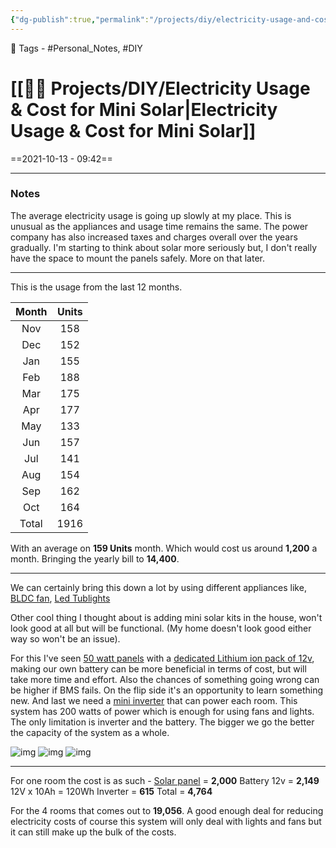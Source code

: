 ```yaml
---
{"dg-publish":true,"permalink":"/projects/diy/electricity-usage-and-cost-for-mini-solar/","dgPassFrontmatter":true,"noteIcon":"3","created":"2023-11-14T21:08:40.265+05:30","updated":"2023-12-12T20:04:53.438+05:30"}
---
```


🧶 Tags - #Personal_Notes, #DIY
# [[👷🏻 Projects/DIY/Electricity Usage & Cost for Mini Solar\|Electricity Usage & Cost for Mini Solar]]
==2021-10-13 - 09:42==

---

### Notes
The average electricity usage is going up slowly at my place. This is unusual as the appliances and usage time remains the same.
The power company has also increased taxes and charges overall over the years gradually.
I'm starting to think about solar more seriously but, I don't really have the space to mount the panels safely. More on that later.

---
This is the usage from the last 12 months.

| Month | Units |
|:-----:|:-----:|
|  Nov  |  158  |
|  Dec  |  152  |
|  Jan  |  155  |
|  Feb  |  188  |
|  Mar  |  175  |
|  Apr  |  177  |
|  May  |  133  |
|  Jun  |  157  |
|  Jul  |  141  |
|  Aug  |  154  |
|  Sep  |  162  |
|  Oct  |  164  |
| Total | 1916  |

With an average on **159 Units** month. Which would cost us around **1,200** a month. Bringing the yearly bill to **14,400**.

---
We can certainly bring this down a lot by using different appliances like, [BLDC fan](https://www.amazon.in/Gorilla-Energy-Saving-Ceiling-Control/dp/B071Y7K862/ref=sr_1_4?crid=3FK6VP61IT5PO&dchild=1&keywords=atomberg+ceiling+fan&qid=1634099372&sr=8-4), [Led Tublights](https://www.amazon.in/Wipro-Garnet-20-Watt-Batten-D532065_2/dp/B08BJN7QNT/ref=sr_1_1_sspa?dchild=1&keywords=led+tubelight+20+watt&qid=1634099492&smid=AT95IG9ONZD7S&sr=8-1-spons&psc=1&spLa=ZW5jcnlwdGVkUXVhbGlmaWVyPUEyM1pQUFhHSUlPNUtYJmVuY3J5cHRlZElkPUEwNzYyMTUzMjNTN0RVREFWQTJTSyZlbmNyeXB0ZWRBZElkPUEwMTM3NzM1MjVZVlQ3NkNBSUs1NSZ3aWRnZXROYW1lPXNwX2F0ZiZhY3Rpb249Y2xpY2tSZWRpcmVjdCZkb05vdExvZ0NsaWNrPXRydWU=)

Other cool thing I thought about is adding mini solar kits in the house, won't look good at all but will be functional. (My home doesn't look good either way so won't be an issue).

For this I've seen [50 watt panels](https://www.amazon.in/dp/B07ZDKP6D3/ref=sspa_dk_detail_0?psc=1&pd_rd_i=B07ZDKP6D3&pd_rd_w=0vtGS&pf_rd_p=604842fc-5726-4133-b398-12e16402cac7&pd_rd_wg=9WZiq&pf_rd_r=W30QXB3GDDZ41S6YAQEH&pd_rd_r=c632d1f8-f788-421d-a657-544bf9b779d2&spLa=ZW5jcnlwdGVkUXVhbGlmaWVyPUE3M1k4UFhWQlgwQkEmZW5jcnlwdGVkSWQ9QTAyOTIwMDgzSkE0MFZQMU9OWDVZJmVuY3J5cHRlZEFkSWQ9QTAyMzA1MDMyVDNVMVkzSFk5R0I0JndpZGdldE5hbWU9c3BfZGV0YWlsX3RoZW1hdGljJmFjdGlvbj1jbGlja1JlZGlyZWN0JmRvTm90TG9nQ2xpY2s9dHJ1ZQ==) with a [dedicated Lithium ion pack of 12v](https://www.amazon.in/s?k=12v+lithium+battery&crid=316YGF0X8TEKM&sprefix=12v+lithium+battery%2Caps%2C183&ref=nb_sb_noss_1), making our own battery can be more beneficial in terms of cost, but will take more time and effort. Also the chances of something going wrong can be higher if BMS fails. On the flip side it's an opportunity to learn something new. And last we need a [mini inverter](https://www.amazon.in/Kit4Curious-Converter-Mobile-Charging-Output/dp/B07XZ9C727/ref=sr_1_2?dchild=1&keywords=mini+solar+inverter&qid=1634099657&sr=8-2) that can power each room.
This system has 200 watts of power which is enough for using fans and lights. The only limitation is inverter and the battery. The bigger we go the better the capacity of the system as a whole.

![img](https://m.media-amazon.com/images/I/418f3VNBFiL._SX300_SY300_QL70_FMwebp_.jpg)
![img](https://m.media-amazon.com/images/I/513pars613S._SX300_SY300_QL70_FMwebp_.jpg)
![img](https://m.media-amazon.com/images/I/716k5M1nBUL._SX450_.jpg)

---
For one room the cost is as such -
[Solar panel](https://www.amazon.in/Bluebird-50-Watt-Polycrystalline-Certified/dp/B08L6N5ZDX/ref=sr_1_2_sspa?dchild=1&keywords=50+watt+panel&qid=1634100652&sr=8-2-spons&psc=1&spLa=ZW5jcnlwdGVkUXVhbGlmaWVyPUFNSUVHSUZPOTY5TVQmZW5jcnlwdGVkSWQ9QTA2NzE1OTEzMjVWT1g3RFExMEFKJmVuY3J5cHRlZEFkSWQ9QTAwNTU1NDkySThISDg2VTBFNEZWJndpZGdldE5hbWU9c3BfYXRmJmFjdGlvbj1jbGlja1JlZGlyZWN0JmRvTm90TG9nQ2xpY2s9dHJ1ZQ==) = **2,000**
Battery 12v = **2,149** 12V x 10Ah = 120Wh
Inverter = **615**
Total = **4,764**

For the 4 rooms that comes out to **19,056**. A good enough deal for reducing electricity costs of course this system will only deal with lights and fans but it can still make up the bulk of the costs.